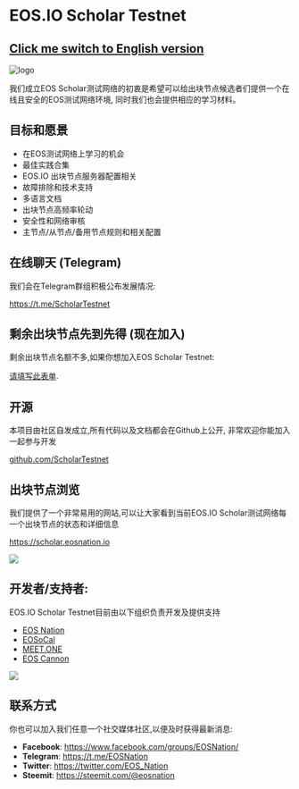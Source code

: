 # EOS.IO Scholar Testnet

## [Click me switch to English version](README.md)

![logo](https://steemitimages.com/DQmY3LuDiJEseTaHz31XQqW2gsX2r1PMaveCLv5ydaFCz6M/image.png)

我们成立EOS Scholar测试网络的初衷是希望可以给出块节点候选者们提供一个在线且安全的EOS测试网络环境, 同时我们也会提供相应的学习材料。

## 目标和愿景

- 在EOS测试网络上学习的机会
- 最佳实践合集
- EOS.IO 出块节点服务器配置相关
- 故障排除和技术支持
- 多语言文档
- 出块节点高频率轮动
- 安全性和网络审核
- 主节点/从节点/备用节点规则和相关配置

## 在线聊天 (Telegram)

我们会在Telegram群组积极公布发展情况:

https://t.me/ScholarTestnet

## 剩余出块节点先到先得 (现在加入)

剩余出块节点名额不多,如果你想加入EOS Scholar Testnet:

[请填写此表单](https://docs.google.com/forms/d/1wUrzzyyzqQAPIGaikxrJEKq9iDnICO9bw4mkaXalu0Y).

## 开源

本项目由社区自发成立,所有代码以及文档都会在Github上公开, 非常欢迎你能加入一起参与开发

[github.com/ScholarTestnet](https://github.com/ScholarTestnet)

## 出块节点浏览

我们提供了一个非常易用的网站,可以让大家看到当前EOS.IO Scholar测试网络每一个出块节点的状态和详细信息

https://scholar.eosnation.io

![](https://steemitimages.com/DQmeX1QWVnBRySX1XHerEKyBA6x4ZxLiH111y46c4YLQRYv/image.png)

## 开发者/支持者:

EOS.IO Scholar Testnet目前由以下组织负责开发及提供支持

- [EOS Nation](https://eosnation.io)
- [EOSoCal](https://eosocal.io)
- [MEET.ONE](https://meet.one/en)
- [EOS Cannon](https://eoscannon.io)


![](https://steemitimages.com/DQmYnhbZa27rMWATX3pivecU5G2DtEKWoUNEZrtKkP3pqW8/image.png)

## 联系方式

你也可以加入我们任意一个社交媒体社区,以便及时获得最新消息:

- **Facebook**: https://www.facebook.com/groups/EOSNation/
- **Telegram**: https://t.me/EOSNation
- **Twitter**: https://twitter.com/EOS_Nation
- **Steemit**: https://steemit.com/@eosnation
